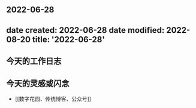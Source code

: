 2022-06-28
---
date created: 2022-06-28
date modified: 2022-08-20
title: '2022-06-28'
---

## 今天的工作日志

## 今天的灵感或闪念

- [[数字花园、传统博客、公众号]]
